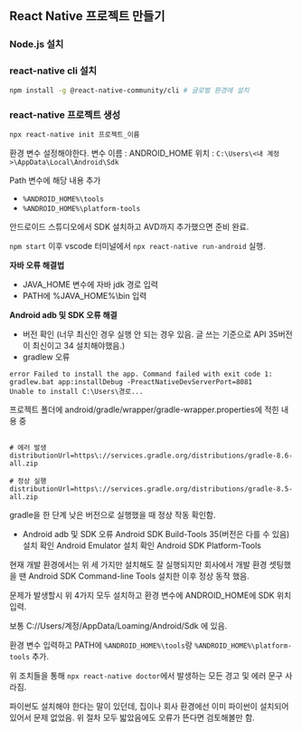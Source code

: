 ## React Native 프로젝트 만들기

###  Node.js 설치

### react-native cli 설치

```bash
npm install -g @react-native-community/cli # 글로벌 환경에 설치
```

### react-native 프로젝트 생성

```bash
npx react-native init 프로젝트_이름
```

환경 변수 설정해야한다.
변수 이름 : ANDROID_HOME
위치 : `C:\Users\<내 계정>\AppData\Local\Android\Sdk`

Path 변수에 해당 내용 추가
- `%ANDROID_HOME%\tools`
- `%ANDROID_HOME%\platform-tools`


안드로이드 스튜디오에서 SDK 설치하고 AVD까지 추가했으면 준비 완료.

`npm start` 이후 vscode 터미널에서 `npx react-native run-android` 실행.


**자바 오류 해결법**
* JAVA_HOME 변수에 자바 jdk 경로 입력
* PATH에 %JAVA_HOME%\\bin 입력

**Android adb 및 SDK 오류 해결**
* 버전 확인 (너무 최신인 경우 실행 안 되는 경우 있음. 글 쓰는 기준으로 API 35버전이 최신이고 34 설치해야했음.)
* gradlew 오류
```shell
error Failed to install the app. Command failed with exit code 1: gradlew.bat app:installDebug -PreactNativeDevServerPort=8081
Unable to install C:\Users\경로...
```

프로젝트 폴더에 android/gradle/wrapper/gradle-wrapper.properties에 적힌 내용 중
```properties

# 에러 발생
distributionUrl=https\://services.gradle.org/distributions/gradle-8.6-all.zip

# 정상 실행
distributionUrl=https\://services.gradle.org/distributions/gradle-8.5-all.zip
```

gradle을 한 단계 낮은 버전으로 실행했을 때 정상 작동 확인함.

* Android adb 및 SDK 오류
Android SDK Build-Tools 35(버전은 다를 수 있음) 설치 확인
Android Emulator 설치 확인
Android SDK Platform-Tools

현재 개발 환경에서는 위 세 가지만 설치해도 잘 실행되지만 회사에서 개발 환경 셋팅했을 땐
Android SDK Command-line Tools 설치한 이후 정상 동작 했음.

문제가 발생할시 위 4가지 모두 설치하고 환경 변수에 ANDROID_HOME에 SDK 위치 입력.

보통 C://Users/계정/AppData/Loaming/Android/Sdk 에 있음.

환경 변수 입력하고 PATH에 `%ANDROID_HOME%\tools`랑 `%ANDROID_HOME%\platform-tools` 추가.

위 조치들을 통해 `npx react-native doctor`에서 발생하는 모든 경고 및 에러 문구 사라짐.

파이썬도 설치해야 한다는 말이 있던데, 집이나 회사 환경에선 이미 파이썬이 설치되어 있어서 문제 없었음. 위 절차 모두 밟았음에도 오류가 뜬다면 검토해볼만 함.



